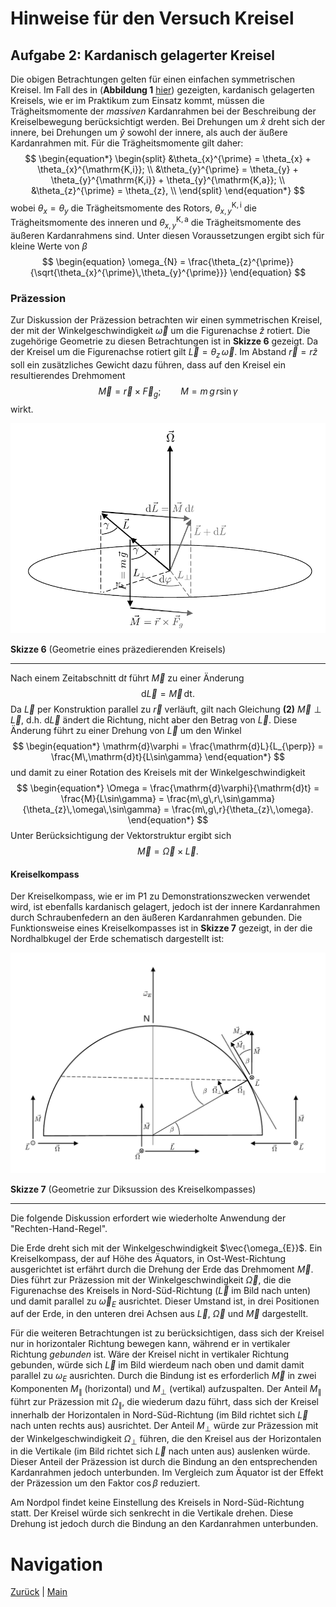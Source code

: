 # Hinweise für den Versuch Kreisel

## Aufgabe 2: Kardanisch gelagerter Kreisel

Die obigen Betrachtungen gelten für einen einfachen symmetrischen Kreisel. Im Fall des in (**Abbildung 1** [hier](https://gitlab.kit.edu/kit/etp-lehre/p1-praktikum/students/-/blob/main/Kreisel/doc/Hinweise-Aufgabe-2.md)) gezeigten, kardanisch gelagerten Kreisels, wie er im Praktikum zum Einsatz kommt, müssen die Trägheitsmomente der *massiven* Kardanrahmen bei der Beschreibung der Kreiselbewegung berücksichtigt werden. Bei Drehungen um $\hat{x}$ dreht sich der innere, bei Drehungen um $\hat{y}$ sowohl der innere, als auch der äußere Kardanrahmen mit. Für die Trägheitsmomente gilt daher: 
$$
\begin{equation*}
\begin{split}
&\theta_{x}^{\prime} = \theta_{x} + \theta_{x}^{\mathrm{K,i}}; \\
&\theta_{y}^{\prime} = \theta_{y} + \theta_{y}^{\mathrm{K,i}} + \theta_{y}^{\mathrm{K,a}}; \\
&\theta_{z}^{\prime} = \theta_{z}, \\
\end{split}
\end{equation*}
$$
wobei $\theta_{x}=\theta_{y}$ die Trägheitsmomente des Rotors, $\theta_{x,y}^{\mathrm{K,i}}$ die Trägheitsmomente des inneren und $\theta_{x,y}^{\mathrm{K,a}}$ die Trägheitsmomente des äußeren Kardanrahmens sind. Unter diesen Voraussetzungen ergibt sich für kleine Werte von $\beta$
$$
\begin{equation}
\omega_{N} = \frac{\theta_{z}^{\prime}}{\sqrt{\theta_{x}^{\prime}\,\theta_{y}^{\prime}}}
\end{equation}
$$

### Präzession

Zur Diskussion der Präzession betrachten wir einen symmetrischen Kreisel, der mit der Winkelgeschwindigkeit $\vec{\omega}$ um die Figurenachse $\hat{z}$ rotiert. Die zugehörige Geometrie zu diesen Betrachtungen ist in **Skizze 6** gezeigt. Da der Kreisel um die Figurenachse rotiert gilt $\vec{L}=\theta_{z}\,\vec{\omega}$.  Im Abstand $\vec{r}=r\hat{z}$ soll ein zusätzliches Gewicht dazu führen, dass auf den Kreisel ein resultierendes Drehmoment 
$$
\begin{equation}
\vec{M} = \vec{r}\times\vec{F}_{g}; \qquad M=m\,g\,r\sin\gamma
\end{equation}
$$
wirkt.

<img src="../figures/Praezession.png" width="900" style="zoom:100%;" />

**Skizze 6** (Geometrie eines präzedierenden Kreisels)

---

Nach einem Zeitabschnitt $\mathrm{d}t$ führt $\vec{M}$ zu einer Änderung
$$
\begin{equation*}
\mathrm{d}\vec{L} = \vec{M}\,\mathrm{dt}.
\end{equation*}
$$
Da $\vec{L}$ per Konstruktion parallel zu $\vec{r}$ verläuft, gilt nach Gleichung **(2)** $\vec{M}\perp\vec{L}$, d.h. $\mathrm{d}\vec{L}$ ändert die Richtung, nicht aber den Betrag von $\vec{L}$. Diese Änderung führt zu einer Drehung von $\vec{L}$ um den Winkel
$$
\begin{equation*}
\mathrm{d}\varphi = \frac{\mathrm{d}L}{L_{\perp}} = \frac{M\,\mathrm{d}t}{L\sin\gamma}
\end{equation*}
$$
und damit zu einer Rotation des Kreisels mit der Winkelgeschwindigkeit
$$
\begin{equation*}
\Omega = \frac{\mathrm{d}\varphi}{\mathrm{d}t} = \frac{M}{L\sin\gamma} = \frac{m\,g\,r\,\sin\gamma}{\theta_{z}\,\omega\,\sin\gamma} = \frac{m\,g\,r}{\theta_{z}\,\omega}.
\end{equation*}
$$
Unter Berücksichtigung der Vektorstruktur ergibt sich
$$
\begin{equation*}
\vec{M}=\vec{\Omega}\times\vec{L}.
\end{equation*}
$$

#### Kreiselkompass

Der Kreiselkompass, wie er im P1 zu Demonstrationszwecken verwendet wird, ist ebenfalls kardanisch gelagert, jedoch ist der innere Kardanrahmen durch Schraubenfedern an den äußeren Kardanrahmen gebunden. Die Funktionsweise eines Kreiselkompasses ist in **Skizze 7** gezeigt, in der die Nordhalbkugel der Erde schematisch dargestellt ist:

<img src="../figures/KreiselkompassSkizze.png" width="900" style="zoom:100%;" />

**Skizze 7** (Geometrie zur Diksussion des Kreiselkompasses)

---

Die folgende Diskussion erfordert wie wiederholte Anwendung der "Rechten-Hand-Regel". 

Die Erde dreht sich mit der Winkelgeschwindigkeit $\vec{\omega_{E}}$. Ein Kreiselkompass, der auf Höhe des Äquators, in Ost-West-Richtung ausgerichtet ist erfährt durch die Drehung der Erde das Drehmoment $\vec{M}$. Dies führt zur Präzession mit der Winkelgeschwindigkeit $\vec{\Omega}$, die die Figurenachse des Kreisels in Nord-Süd-Richtung ($\vec{L}$ im Bild nach unten) und damit parallel zu $\vec\omega_{E}$ ausrichtet. Dieser Umstand ist, in drei Positionen auf der Erde, in den unteren drei Achsen aus $\vec{L}$, $\vec{\Omega}$ und $\vec{M}$ dargestellt. 

Für die weiteren Betrachtungen ist zu berücksichtigen, dass sich der Kreisel nur in horizontaler Richtung bewegen kann, während er in vertikaler Richtung *gebunden* ist. Wäre der Kreisel nicht in vertikaler Richtung gebunden, würde sich $\vec{L}$ im Bild wierdeum nach oben und damit damit parallel zu $\omega_{E}$ ausrichten. Durch die Bindung ist es erforderlich $\vec{M}$ in zwei Komponenten $M_{\parallel}$ (horizontal) und $M_{\perp}$ (vertikal) aufzuspalten. Der Anteil $M_{\parallel}$ führt zur Präzession mit $\Omega_{\parallel}$, die wiederum dazu führt, dass sich der Kreisel innerhalb der Horizontalen in Nord-Süd-Richtung (im Bild richtet sich $\vec{L}$ nach unten rechts aus) ausrichtet. Der Anteil $M_{\perp}$ würde zur Präzession mit der Winkelgeschwindigkeit $\Omega_{\perp}$ führen, die den Kreisel aus der Horizontalen in die Vertikale (im Bild richtet sich $\vec{L}$ nach unten aus) auslenken würde. Dieser Anteil der Präzession ist durch die Bindung an den entsprechenden Kardanrahmen jedoch unterbunden. Im Vergleich zum Äquator ist der Effekt der Präzession um den Faktor $\cos\beta$ reduziert.  

Am Nordpol findet keine Einstellung des Kreisels in Nord-Süd-Richtung statt. Der Kreisel würde sich senkrecht in die Vertikale drehen. Diese Drehung ist jedoch durch die Bindung an den Kardanrahmen unterbunden. 

# Navigation

[Zurück](https://gitlab.kit.edu/kit/etp-lehre/p1-praktikum/students/-/blob/main/Kreisel/doc/Hinweise-Aufgabe-2.md) | [Main](https://gitlab.kit.edu/kit/etp-lehre/p1-praktikum/students/-/tree/main/Kreisel)
